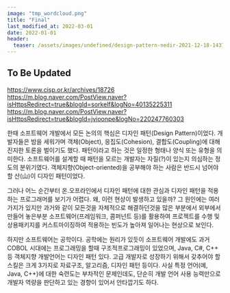 ```yaml
---
image: "tmp_wordcloud.png"
title: "Final"
last_modified_at: 2022-03-01
date: 2022-01-01
header:
  teaser: /assets/images/undefined/design-pattern-nedir-2021-12-18-143754.jpg
---
```


## To Be Updated

https://www.cisp.or.kr/archives/18726
https://m.blog.naver.com/PostView.naver?isHttpsRedirect=true&blogId=sorkelf&logNo=40135225311
https://m.blog.naver.com/PostView.naver?isHttpsRedirect=true&blogId=jvioonpe&logNo=220247760303

한때 소프트웨어 개발에서 모든 논의의 핵심은 디자인 패턴(Design Pattern)이었다. 개발자들은 밤을 세워가며 객체(Object), 응집도(Cohesion), 결합도(Coupling)에 대해 진지한 토론을 벌이기도 했다. 패턴이라고 하는 것은 일정한 형태나 양식 또는 유형을 의미한다. 소프트웨어를 설계할 때 패턴을 모르는 개발자는 자질(?)이 있는지 의심하는 정도의 분위기였다. 객체지향(Object-oriented)을 공부해야 하는 사람은 반드시 넘어야 할 산(山)이 디자인 패턴이었다.

그러나 어느 순간부터 온.오프라인에서 디자인 패턴에 대한 관심과 디자인 패턴을 적용하는 프로그래머를 보기가 어렵다. 왜, 이런 현상이 발생하고 있을까? 그 원인에는 여러가지가 있지만 과거와 같이 모든것을 자체적으로 해결하던것을 많은 부분에서 외부에서 만들어 놓은부분 소프트웨어(프레임워크, 콤퍼넌트 등)를 활용하여 프로젝트를 수행 및 상용패키지를 커스트마이징하여 적용하는 빈도가 높아져 일어나는 현상으로 보인다.

하지만 소프트웨어는 공학이다. 공학에는 원리가 있듯이 소프트웨어 개발에도 과거 COBOL 시대에는 프로그래밍을 할때 구조적프로그래밍이 있었으며, Java, C#, C++ 등 객체지향 개발언어는 디자인 패턴 있다. 고급 개발자로 성장하기 위해서 갖추어야 할 스킬은 크게 3가지로 자료구조, 알고리즘, 디자인 패턴 등이다. 사실 특정 언어(예, Java, C++)에 대한 숙련도는 부차적인 문제인데도, 단순히 개발 언어 사용 능력만으로 개발자 역량을 판단하고 있는 경향이 있어서 안타깝기도 하다.

